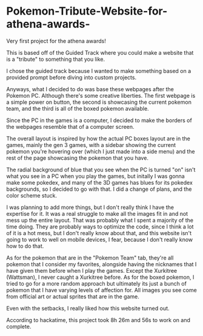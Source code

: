 # Pokemon-Tribute-Website-for-athena-awards-
Very first project for the athena awards!

This is based off of the Guided Track where you could make a website that is a "tribute" to something that you like.

I chose the guided track because I wanted to make something based on a provided prompt before diving into custom projects.

Anyways, what I decided to do was base these webpages after the Pokemon PC. Although there's some creative liberties. The first webpage is a simple power on button, the second is showcasing the current pokemon team, and the third is all of the boxed pokemon available.

Since the PC in the games is a computer, I decided to make the borders of the webpages resemble that of a computer screen.

The overall layout is inspired by how the actual PC boxes layout are in the games, mainly the gen 3 games, with a sidebar showing the current pokemon you're hovering over (which I just made into a side menu) and the rest of the page showcasing the pokemon that you have.

The radial background of blue that you see when the PC is turned "on" isn't what you see in a PC when you play the games, but initally I was gonna make some pokedex, and many of the 3D games has blues for its pokedex backgrounds, so I decided to go with that. I did a change of plans, and the color scheme stuck.

I was planning to add more things, but I don't really think I have the expertise for it. It was a real struggle to make all the images fit in and not mess up the entire layout. That was probably what I spent a majority of the time doing. They are probably ways to optimize the code, since I think a lot of it is a hot mess, but I don't really know about that, and this website isn't going to work to well on mobile devices, I fear, because I don't really know how to do that.

As for the pokemon that are in the "Pokemon Team" tab, they're all pokemon that I consider my favorites, alongside having the nicknames that I have given them before when I play the games. Except the Xurkitree (Wattsman), I never caught a Xurkitree before.
As for the boxed pokemon, I tried to go for a more random approach but ultimately its just a bunch of pokemon that I have varying levels of affection for. All images you see come from official art or actual sprites that are in the game.

Even with the setbacks, I really liked how this website turned out.

According to hackatime, this project took 8h 26m and 56s to work on and complete.
